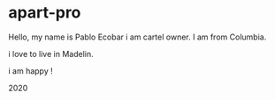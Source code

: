 # apart-pro

Hello, my name is Pablo Ecobar i am cartel owner.
I am from Columbia.

i love to live in Madelin.

i am happy !

2020
